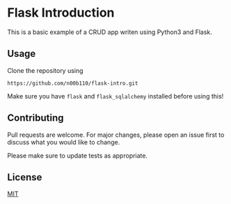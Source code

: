 # Flask Introduction

This is a basic example of a CRUD app writen using Python3 and Flask.

## Usage

Clone the repository using
```
https://github.com/n00b110/flask-intro.git
```

Make sure you have ```flask``` and ```flask_sqlalchemy``` installed before using this!

## Contributing
Pull requests are welcome. For major changes, please open an issue first to discuss what you would like to change.

Please make sure to update tests as appropriate.

## License
[MIT](https://choosealicense.com/licenses/mit/)